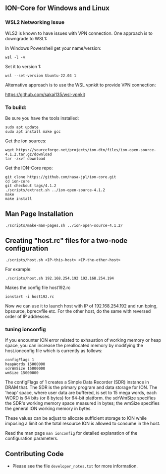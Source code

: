 ## ION-Core for Windows and Linux

### WSL2 Networking Issue

WLS2 is known to have issues with VPN connection. One approach is to downgrade to WSL1:

In Windows Powershell get your name/version:

`wsl -l -v`

Set it to version 1:

`wsl --set-version Ubuntu-22.04 1`

Alternative approach is to use the WSL vpnkit to provide VPN connection:

https://github.com/sakai135/wsl-vpnkit

### To build:

Be sure you have the tools installed:
```
sudo apt update
sudo apt install make gcc
```

Get the ion sources:
```
wget https://sourceforge.net/projects/ion-dtn/files/ion-open-source-4.1.2.tar.gz/download
tar -zxvf download
```

Get the ION-Core repo:
```
git clone https://github.com/nasa-jpl/ion-core.git
cd ion-core
git checkout tags/4.1.2
./scripts/extract.sh ../ion-open-source-4.1.2
make
make install
```

## Man Page Installation

`./scripts/make-man-pages.sh ../ion-open-source-4.1.2/`

## Creating "host.rc" files for a two-node configuration

`./scripts/host.sh <IP-this-host> <IP-the-other-host>`

For example:

`./scripts/host.sh 192.168.254.192 192.168.254.194`

Makes the config file host192.rc

`ionstart -i host192.rc`

Now we can use it to launch host with IP of 192.168.254.192 and run bping, bpsource, bprecvfile etc. For the other host, do the same with reversed order of IP addresses.

### tuning ionconfig

If you encounter ION error related to exhaustion of working memory or heap space, you can increase the preallocated memory by modifying the host.ionconfig file which is currently as follows:

```
configFlags 1
heapWords 15000000
sdrWmSize 15000000
wmSize 15000000
```

The configFlags of 1 creates a Simple Data Recorder (SDR) instance in DRAM that. The SDR is the primary program and data storage for ION. The 'heap' space, where user data are buffered, is set to 15 mega words, each WORD is 64 bits (or 8 bytes) for 64-bit platform. the sdrWmSize specifies the SDR's working memory space measured in bytes; the wmSize specifies the general ION working memory in bytes.

These values can be adjust to allocate sufficient storage to ION while imposing a limit on the total resource ION is allowed to consume in the host.

Read the man page `man ionconfig` for detailed explanation of the configuration parameters.

## Contributing Code

* Please see the file `developer_notes.txt` for more information.
